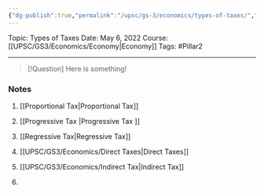 ```yaml
---
{"dg-publish":true,"permalink":"/upsc/gs-3/economics/types-of-taxes/","dgHomeLink":true,"dgPassFrontmatter":false}
---
```


Topic: Types of Taxes
Date: May 6, 2022
Course:[[UPSC/GS3/Economics/Economy|Economy]]
Tags: #Pillar2 

---

> [!Question]
> Here is something! 


### Notes
1. [[Proportional Tax|Proportional Tax]]
2. [[Progressive Tax |Progressive Tax ]]
3. [[Regressive Tax|Regressive Tax]]

1. [[UPSC/GS3/Economics/Direct Taxes|Direct Taxes]]
2. [[UPSC/GS3/Economics/Indirect Tax|Indirect Tax]]
3. 



